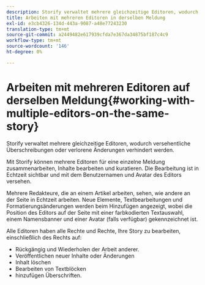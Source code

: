 ```yaml
---
description: Storify verwaltet mehrere gleichzeitige Editoren, wodurch versehentliche Überschreibungen oder verlorene Änderungen verhindert werden.
title: Arbeiten mit mehreren Editoren in derselben Meldung
exl-id: e3cb4326-134d-443a-9087-a48e77243230
translation-type: tm+mt
source-git-commit: a2449482e617939cfda7e367da34875bf187c4c9
workflow-type: tm+mt
source-wordcount: '146'
ht-degree: 0%

---
```


# Arbeiten mit mehreren Editoren auf derselben Meldung{#working-with-multiple-editors-on-the-same-story}

Storify verwaltet mehrere gleichzeitige Editoren, wodurch versehentliche Überschreibungen oder verlorene Änderungen verhindert werden.

Mit Storify können mehrere Editoren für eine einzelne Meldung zusammenarbeiten, Inhalte bearbeiten und kuratieren. Die Bearbeitung ist in Echtzeit sichtbar und mit dem Benutzernamen und Avatar des Editors versehen.

Mehrere Redakteure, die an einem Artikel arbeiten, sehen, wie andere an der Seite in Echtzeit arbeiten. Neue Elemente, Textbearbeitungen und Formatierungsänderungen werden beim Hinzufügen angezeigt, wobei die Position des Editors auf der Seite mit einer farbkodierten Textauswahl, einem Namensbanner und einer Avatar (falls verfügbar) gekennzeichnet ist.

Alle Editoren haben alle Rechte und Rechte, Ihre Story zu bearbeiten, einschließlich des Rechts auf:

* Rückgängig und Wiederholen der Arbeit anderer.
* Veröffentlichen neuer Inhalte oder Änderungen
* Inhalt löschen
* Bearbeiten von Textblöcken
* hinzufügen Überschriften.
